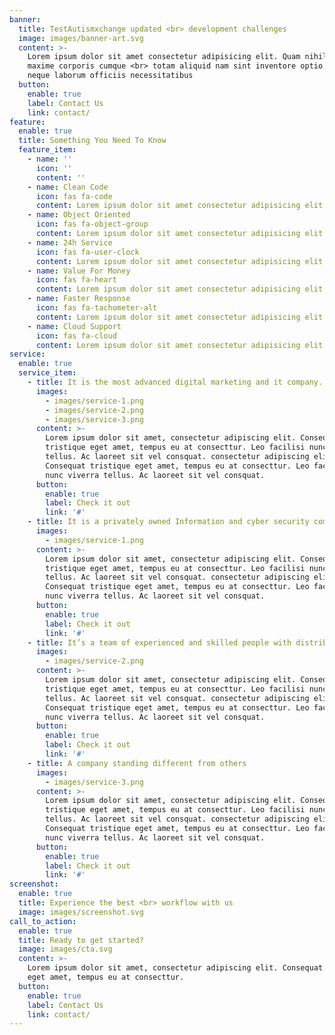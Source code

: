 ```yaml
---
banner:
  title: TestAutismxchange updated <br> development challenges
  image: images/banner-art.svg
  content: >-
    Lorem ipsum dolor sit amet consectetur adipisicing elit. Quam nihil enim
    maxime corporis cumque <br> totam aliquid nam sint inventore optio modi
    neque laborum officiis necessitatibus
  button:
    enable: true
    label: Contact Us
    link: contact/
feature:
  enable: true
  title: Something You Need To Know
  feature_item:
    - name: ''
      icon: ''
      content: ''
    - name: Clean Code
      icon: fas fa-code
      content: Lorem ipsum dolor sit amet consectetur adipisicing elit quam nihil
    - name: Object Oriented
      icon: fas fa-object-group
      content: Lorem ipsum dolor sit amet consectetur adipisicing elit quam nihil
    - name: 24h Service
      icon: fas fa-user-clock
      content: Lorem ipsum dolor sit amet consectetur adipisicing elit quam nihil
    - name: Value For Money
      icon: fas fa-heart
      content: Lorem ipsum dolor sit amet consectetur adipisicing elit quam nihil
    - name: Faster Response
      icon: fas fa-tachometer-alt
      content: Lorem ipsum dolor sit amet consectetur adipisicing elit quam nihil
    - name: Cloud Support
      icon: fas fa-cloud
      content: Lorem ipsum dolor sit amet consectetur adipisicing elit quam nihil
service:
  enable: true
  service_item:
    - title: It is the most advanced digital marketing and it company.
      images:
        - images/service-1.png
        - images/service-2.png
        - images/service-3.png
      content: >-
        Lorem ipsum dolor sit amet, consectetur adipiscing elit. Consequat
        tristique eget amet, tempus eu at consecttur. Leo facilisi nunc viverra
        tellus. Ac laoreet sit vel consquat. consectetur adipiscing elit.
        Consequat tristique eget amet, tempus eu at consecttur. Leo facilisi
        nunc viverra tellus. Ac laoreet sit vel consquat.
      button:
        enable: true
        label: Check it out
        link: '#'
    - title: It is a privately owned Information and cyber security company
      images:
        - images/service-1.png
      content: >-
        Lorem ipsum dolor sit amet, consectetur adipiscing elit. Consequat
        tristique eget amet, tempus eu at consecttur. Leo facilisi nunc viverra
        tellus. Ac laoreet sit vel consquat. consectetur adipiscing elit.
        Consequat tristique eget amet, tempus eu at consecttur. Leo facilisi
        nunc viverra tellus. Ac laoreet sit vel consquat.
      button:
        enable: true
        label: Check it out
        link: '#'
    - title: It’s a team of experienced and skilled people with distributions
      images:
        - images/service-2.png
      content: >-
        Lorem ipsum dolor sit amet, consectetur adipiscing elit. Consequat
        tristique eget amet, tempus eu at consecttur. Leo facilisi nunc viverra
        tellus. Ac laoreet sit vel consquat. consectetur adipiscing elit.
        Consequat tristique eget amet, tempus eu at consecttur. Leo facilisi
        nunc viverra tellus. Ac laoreet sit vel consquat.
      button:
        enable: true
        label: Check it out
        link: '#'
    - title: A company standing different from others
      images:
        - images/service-3.png
      content: >-
        Lorem ipsum dolor sit amet, consectetur adipiscing elit. Consequat
        tristique eget amet, tempus eu at consecttur. Leo facilisi nunc viverra
        tellus. Ac laoreet sit vel consquat. consectetur adipiscing elit.
        Consequat tristique eget amet, tempus eu at consecttur. Leo facilisi
        nunc viverra tellus. Ac laoreet sit vel consquat.
      button:
        enable: true
        label: Check it out
        link: '#'
screenshot:
  enable: true
  title: Experience the best <br> workflow with us
  image: images/screenshot.svg
call_to_action:
  enable: true
  title: Ready to get started?
  image: images/cta.svg
  content: >-
    Lorem ipsum dolor sit amet, consectetur adipiscing elit. Consequat tristique
    eget amet, tempus eu at consecttur.
  button:
    enable: true
    label: Contact Us
    link: contact/
---
```

